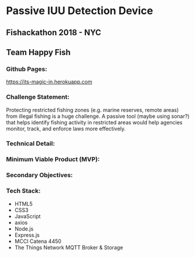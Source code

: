 # Passive IUU Detection Device

## Fishackathon 2018 - NYC

## Team Happy Fish

### Github Pages:

https://its-magic-in.herokuapp.com

### Challenge Statement:

Protecting restricted fishing zones (e.g. marine reserves, remote areas) from illegal fishing is a huge challenge. A passive tool (maybe using sonar?) that helps identify fishing activity in restricted areas would help agencies monitor, track, and enforce laws more effectively.

### Technical Detail:

### Minimum Viable Product (MVP):

### Secondary Objectives:

### Tech Stack:

* HTML5
* CSS3
* JavaScript
* axios
* Node.js
* Express.js
* MCCI Catena 4450
* The Things Network MQTT Broker & Storage
